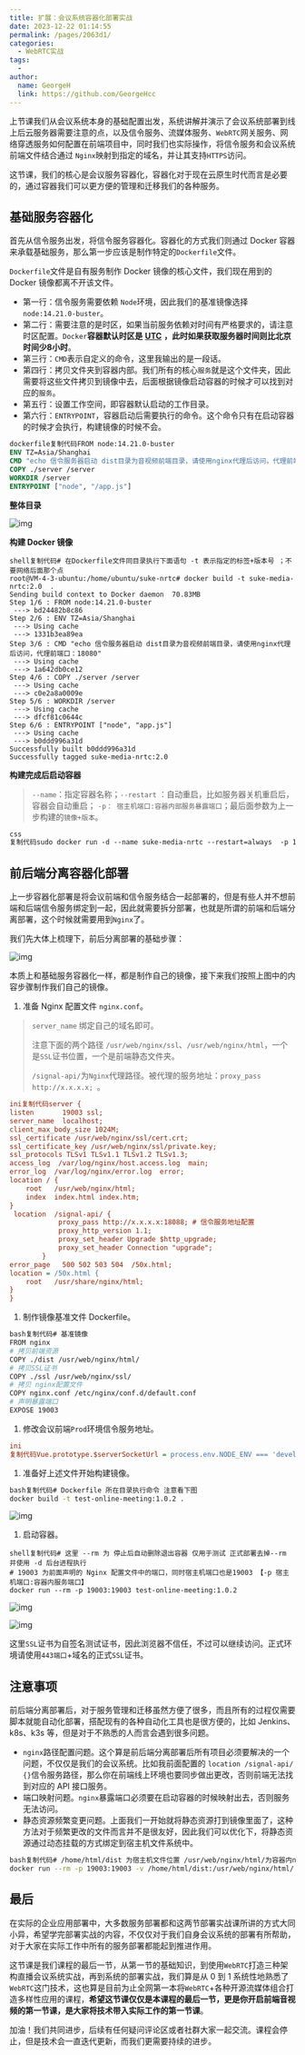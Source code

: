 ```yaml
---
title: 扩展：会议系统容器化部署实战
date: 2023-12-22 01:14:55
permalink: /pages/2063d1/
categories:
  - WebRTC实战
tags:
  - 
author: 
  name: GeorgeH
  link: https://github.com/GeorgeHcc
---
```

上节课我们从会议系统本身的基础配置出发，系统讲解并演示了会议系统部署到线上后云服务器需要注意的点，以及信令服务、流媒体服务、`WebRTC`网关服务、网络穿透服务如何配置在前端项目中，同时我们也实际操作，将信令服务和会议系统前端文件结合通过 `Nginx`映射到指定的域名，并让其支持`HTTPS`访问。

这节课，我们的核心是会议服务容器化，容器化对于现在云原生时代而言是必要的，通过容器我们可以更方便的管理和迁移我们的各种服务。

## 基础服务容器化

首先从信令服务出发，将信令服务容器化。容器化的方式我们则通过 Docker 容器来承载基础服务，那么第一步应该是制作特定的`Dockerfile`文件。

`Dockerfile`文件是自有服务制作 Docker 镜像的核心文件，我们现在用到的 Docker 镜像都离不开该文件。

- 第一行：信令服务需要依赖 `Node`环境，因此我们的基准镜像选择 `node:14.21.0-buster`。
- 第二行：需要注意的是时区，如果当前服务依赖对时间有严格要求的，请注意时区配置。`Docker`**容器默认时区是** **[UTC](https://link.juejin.cn/?target=https%3A%2F%2Fbaike.baidu.com%2Fitem%2F%E5%8D%8F%E8%B0%83%E4%B8%96%E7%95%8C%E6%97%B6%2F787659)** **，此时如果获取服务器时间则比北京时间少8小时**。
- 第三行：`CMD`表示自定义的命令，这里我输出的是一段话。
- 第四行：拷贝文件夹到容器内部。我们所有的核心`服务`就是这个文件夹，因此需要将这些文件拷贝到镜像中去，后面根据镜像启动容器的时候才可以找到对应的`服务`。
- 第五行：设置工作空间，即容器默认启动的工作目录。
- 第六行：`ENTRYPOINT`，容器启动后需要执行的命令。这个命令只有在启动容器的时候才会执行，构建镜像的时候不会。

```dockerfile
dockerfile复制代码FROM node:14.21.0-buster
ENV TZ=Asia/Shanghai
CMD "echo 信令服务器启动 dist目录为音视频前端目录，请使用nginx代理后访问，代理前端口：18080"
COPY ./server /server
WORKDIR /server
ENTRYPOINT ["node", "/app.js"]
```

**整体目录**

![img](https://p3-juejin.byteimg.com/tos-cn-i-k3u1fbpfcp/ead305f879e84f9299a2d68c237cef75~tplv-k3u1fbpfcp-jj-mark:1890:0:0:0:q75.awebp)

**构建 Docker 镜像**

```shell
shell复制代码# 在Dockerfile文件同目录执行下面语句 -t 表示指定的标签+版本号 ；不要网络后面那个点
root@VM-4-3-ubuntu:/home/ubuntu/suke-nrtc# docker build -t suke-media-nrtc:2.0  .
Sending build context to Docker daemon  70.83MB
Step 1/6 : FROM node:14.21.0-buster
 ---> bd24482b8c86
Step 2/6 : ENV TZ=Asia/Shanghai
 ---> Using cache
 ---> 1331b3ea89ea
Step 3/6 : CMD "echo 信令服务器启动 dist目录为音视频前端目录，请使用nginx代理后访问，代理前端口：18080"
 ---> Using cache
 ---> 1a642db0ce12
Step 4/6 : COPY ./server /server
 ---> Using cache
 ---> c0e2a8a0009e
Step 5/6 : WORKDIR /server
 ---> Using cache
 ---> dfcf81c0644c
Step 6/6 : ENTRYPOINT ["node", "app.js"]
 ---> Using cache
 ---> b0ddd996a31d
Successfully built b0ddd996a31d
Successfully tagged suke-media-nrtc:2.0
```

**构建完成后启动容器**

> `--name`：指定容器名称；`--restart` ：自动重启，比如服务器关机重启后，容器会自动重启； `-p： 宿主机端口:容器内部服务暴露端口`；最后面参数为上一步构建的`镜像+版本`。

```css
css
复制代码sudo docker run -d --name suke-media-nrtc --restart=always  -p 18080:18080 suke-media-nrtc:2.0
```

## 前后端分离容器化部署

上一步容器化部署是将会议前端和信令服务结合一起部署的，但是有些人并不想前端和后端信令服务绑定到一起，因此就需要拆分部署，也就是所谓的前端和后端分离部署，这个时候就需要用到`Nginx`了。

我们先大体上梳理下，前后分离部署的基础步骤：

![img](https://p3-juejin.byteimg.com/tos-cn-i-k3u1fbpfcp/59ef82eb205d48a78fa8de0d454fe657~tplv-k3u1fbpfcp-jj-mark:1890:0:0:0:q75.awebp)

本质上和基础服务容器化一样，都是制作自己的镜像，接下来我们按照上图中的内容步骤制作我们自己的镜像。

1. 准备 Nginx 配置文件 `nginx.conf`。

> `server_name` 绑定自己的域名即可。
>
> 注意下面的两个路径 `/usr/web/nginx/ssl`、`/usr/web/nginx/html`，一个是`SSL`证书位置，一个是前端静态文件夹。
>
> `/signal-api/`为`Nginx`代理路径。被代理的服务地址：`proxy_pass http://x.x.x.x; `。

```ini
ini复制代码server {
listen       19003 ssl;
server_name  localhost;
client_max_body_size 1024M;
ssl_certificate /usr/web/nginx/ssl/cert.crt;
ssl_certificate_key /usr/web/nginx/ssl/private.key;
ssl_protocols TLSv1 TLSv1.1 TLSv1.2 TLSv1.3;
access_log  /var/log/nginx/host.access.log  main;
error_log  /var/log/nginx/error.log  error;
location / {
    root   /usr/web/nginx/html;
    index  index.html index.htm;
}
 location  /signal-api/ {
            proxy_pass http://x.x.x.x:18088; # 信令服务地址配置
            proxy_http_version 1.1;
            proxy_set_header Upgrade $http_upgrade;
            proxy_set_header Connection "upgrade";
        }
error_page   500 502 503 504  /50x.html;
location = /50x.html {
    root   /usr/share/nginx/html;
}
} 
```

1. 制作镜像基准文件 Dockerfile。

```bash
bash复制代码# 基准镜像
FROM nginx
# 拷贝前端资源
COPY ./dist /usr/web/nginx/html/
# 拷贝SSL证书
COPY ./ssl /usr/web/nginx/ssl/
# 拷贝 nginx配置文件
COPY nginx.conf /etc/nginx/conf.d/default.conf
# 声明暴露端口
EXPOSE 19003 
```

1. 修改会议前端`Prod`环境信令服务地址。

```ini
ini
复制代码Vue.prototype.$serverSocketUrl = process.env.NODE_ENV === 'development' ? 'ws://127.0.0.1:18080' : '/signal-api/'
```

1. 准备好上述文件开始构建镜像。

```bash
bash复制代码# Dockerfile 所在目录执行命令 注意看下图
docker build -t test-online-meeting:1.0.2 .
```

![img](https://p3-juejin.byteimg.com/tos-cn-i-k3u1fbpfcp/3bebdc721cb547ff9fe6ac7ab230894e~tplv-k3u1fbpfcp-jj-mark:1890:0:0:0:q75.awebp)

1. 启动容器。

```shell
shell复制代码# 这里 --rm 为 停止后自动删除退出容器 仅用于测试 正式部署去掉--rm 并使用 -d 后台进程执行
# 19003 为前面声明的 Nginx 配置文件中的端口，同时宿主机端口也是19003 【-p 宿主机端口:容器内服务端口】
docker run --rm -p 19003:19003 test-online-meeting:1.0.2
```

![img](https://p3-juejin.byteimg.com/tos-cn-i-k3u1fbpfcp/f0a0e9a5477449339064568203aa25a9~tplv-k3u1fbpfcp-jj-mark:1890:0:0:0:q75.awebp)

![img](https://p3-juejin.byteimg.com/tos-cn-i-k3u1fbpfcp/8e38244db0ac4a7f8855aa98f497ccfc~tplv-k3u1fbpfcp-jj-mark:1890:0:0:0:q75.awebp)

这里`SSL`证书为自签名测试证书，因此浏览器不信任，不过可以继续访问。正式环境请使用`443端口`+域名的正式`SSL`证书。

## 注意事项

前后端分离部署后，对于服务管理和迁移虽然方便了很多，而且所有的过程仅需要脚本就能自动化部署，搭配现有的各种自动化工具也是很方便的，比如 Jenkins、k8s、k3s 等，但是对于不熟悉的人而言会遇到很多问题。

- `nginx`路径配置问题。这个算是前后端分离部署后所有项目必须要解决的一个问题，不仅仅是我们的会议系统。比如我前面配置的 `location /signal-api/ {}`信令服务路径，那么你在前端线上环境也要同步做出更改，否则前端无法找到对应的 API 接口服务。
- 端口映射问题。`nginx`暴露端口必须要在启动容器的时候映射出去，否则服务无法访问。
- 静态资源频繁变更问题。上面我们一开始就将静态资源打到镜像里面了，这种方法对于频繁更改的文件而言并不是很友好，因此我们可以优化下，将静态资源通过动态挂载的方式绑定到宿主机文件系统中。

```bash
bash复制代码# /home/html/dist 为宿主机文件位置 /usr/web/nginx/html/为容器内nginx映射的资源位置。
docker run --rm -p 19003:19003 -v /home/html/dist:/usr/web/nginx/html/ test-online-meeting:1.0.2
```

## 最后

在实际的企业应用部署中，大多数服务部署都和这两节部署实战课所讲的方式大同小异，希望学完部署实战的内容，不仅仅对于我们自身会议系统的部署有所帮助，对于大家在实际工作中所有的服务部署都能起到推进作用。

这节课是我们课程的最后一节，从第一节的基础知识，到使用`WebRTC`打造三种架构直播会议系统实战，再到系统的部署实战，我们算是从 0 到 1 系统性地熟悉了 `WebRTC`这门技术，这也算是目前为止全网第一本将`WebRTC`+各种开源流媒体组合打造多样性应用的课程，**希望这节课仅仅是本课程的最后一节，更是你开启前端音视频的第一节课，是大家将技术带入实际工作的第一节课**。

加油！我们共同进步，后续有任何疑问评论区或者社群大家一起交流。课程会停止，但是技术会一直迭代更新，而我们更需要持续的进步。